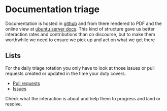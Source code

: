 # Documentation triage

Documentation is hosted in [github](https://github.com/canonical/ubuntu-server-documentation)
and from there rendered to PDF and the online view at [ubuntu server docs](https://ubuntu.com/server/docs).
This kind of structure gave us better interaction rates and contributions than
on discourse, but to make them worthwhile we need to ensure we pick up and act
on what we get there

## Lists

For the daily triage rotation you only have to look at those issues or pull
requests created or updated in the time your duty covers.

- [Pull requests](https://github.com/canonical/ubuntu-server-documentation/pulls)
- [Issues](https://github.com/canonical/ubuntu-server-documentation/issues)

Check what the interaction is about and help them to progress and land or resolve.

